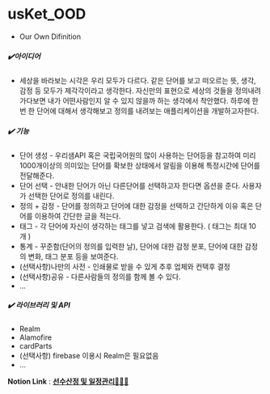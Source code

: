 # usKet_OOD
- Our Own Difinition

##### ✔️아이디어

- 세상을 바라보는 시각은 우리 모두가 다르다. 같은 단어를 보고 떠오르는 뜻, 생각, 감정 등 모두가 제각각이라고 생각한다. 자신만의 표현으로 세상의 것들을 정의내려가다보면 내가 어떤사람인지 알 수 있지 않을까 하는 생각에서 착안했다. 하루에 한번 한 단어에 대해서 생각해보고 정의를 내려보는 애플리케이션을 개발하고자한다.

##### ✔️ 기능

- 단어 생성 - 우리샘API 혹은 국립국어원의 많이 사용하는 단어등을 참고하여 미리 1000개이상의 의미있는 단어를 확보한 상태에서 알림을 이용해 특정시간에 단어를 전달해준다.
- 단어 선택 - 안내한 단어가 아닌 다른단어를 선택하고자 한다면 옵션을 준다. 사용자가 선택한 단어로 정의를 내린다.
- 정의 + 감정 - 단어를 정의하고 단어에 대한 감정을 선택하고 간단하게 이유 혹은 단어를 이용하여 간단한 글을 적는다.
- 태그 - 각 단어에 자신이 생각하는 태그를 넣고 검색에 활용한다. ( 태그는 최대 10개 )
- 통계 - 꾸준함(단어의 정의를 입력한 날), 단어에 대한 감정 분포, 단어에 대한 감정의 변화, 태그 분포 등을 보여준다.
- (선택사항)나만의 사전 - 인쇄물로 받을 수 있게 추후 업체와 컨택후 결정
- (선택사항)공유 - 다른사람들의 정의를 함께 볼 수 있다.
- ...

##### ✔️ 라이브러리 및 API

- Realm
- Alamofire
- cardParts
- (선택사항) firebase 이용시 Realm은 필요없음
- ...
 


**Notion Link** : **[선수산정 및 일정관리🧑🏻‍💻](https://jasper-atom-7c6.notion.site/a815c7d1282143f1bdcca2bd7eda7c16)**
